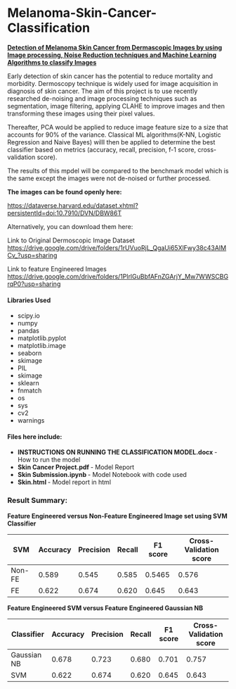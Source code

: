 # Melanoma-Skin-Cancer-Classification
<b> <u> Detection of Melanoma Skin Cancer from Dermascopic Images by using Image processing, Noise Reduction techniques and Machine Learning Algorithms to classify Images </u> </b>

Early detection of skin cancer has the potential to reduce mortality and morbidity. Dermoscopy technique is widely used for image acquisition in diagnosis of skin cancer. The aim of this project is to use recently researched de-noising and image processing techniques such as segmentation, image filtering, applying CLAHE to improve images and then transforming these images using their pixel values.

Thereafter, PCA would be applied to reduce image feature size to a size that accounts for 90% of the variance. Classical ML algorithms(K-NN, Logistic Regression and Naive Bayes) willl then be applied to determine the best classifier based on metrics (accuracy, recall, precision, f-1 score, cross-validation score).

The results of this mpdel will be compared to the benchmark model which is the same except the images were not de-noised or further processed. 

<b> The images can be found openly here:</b>

https://dataverse.harvard.edu/dataset.xhtml?persistentId=doi:10.7910/DVN/DBW86T

Alternatively, you can download them here:

Link to Original Dermoscopic Image Dataset 
https://drive.google.com/drive/folders/1rUVuoRjL_QgaUi65XlFwy38c43AIMCv_?usp=sharing

Link to feature Engineered Images 
https://drive.google.com/drive/folders/1PlrlGuBbfAFnZGArjY_Mw7WWSCBGrqP0?usp=sharing

#### Libraries Used 
  <ul><li>scipy.io</li>
  <li>numpy</li>
  <li>pandas</li>
  <li>matplotlib.pyplot</li>
  <li>matplotlib.image</li>
  <li>seaborn</li> 
  <li>skimage</li>
  <li>PIL</li>
  <li>skimage</li>
  <li>sklearn</li>
  <li>fnmatch</li>
  <li>os</li>
  <li>sys</li>
  <li>cv2</li>
  <li>warnings</li></ul>

#### Files here include:
- <b> INSTRUCTIONS ON RUNNING THE CLASSIFICATION MODEL.docx </b> - How to run the model
- <b> Skin Cancer Project.pdf </b> - Model Report 
- <b> Skin Submission.ipynb </b> - Model Notebook with code used 
- <b> Skin.html </b> - Model report in html 


###  Result Summary:

<b> Feature Engineered versus Non-Feature Engineered Image set using SVM Classifier </b> 

|  SVM  | Accuracy | Precision | Recall | F1 score | Cross-Validation score |
| --- | --- | --- | --- | --- | --- |
|  Non-FE  | 0.589 | 0.545 | 0.585 | 0.5465 | 0.576
| FE | 0.622 | 0.674 | 0.620 | 0.645 | 0.643 


<b> Feature Engineered SVM versus Feature Engineered Gaussian NB </b>

|  Classifier  | Accuracy | Precision | Recall | F1 score | Cross-Validation score |
| --- | --- | --- | --- | --- | --- |
|  Gaussian NB  | 0.678 | 0.723 | 0.680 | 0.701 | 0.757
| SVM | 0.622 | 0.674 | 0.620 | 0.645 | 0.643 

